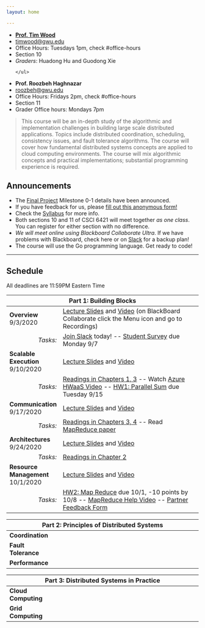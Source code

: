 ```yaml
---
layout: home

---
```

<div class="wrapper" markdown="0"><div class="footer-col-wrapper">
<div class="footer-col two-col-1">
    <ul class="contact-list">
        <li><a href="https://faculty.cs.gwu.edu/timwood"><b>Prof. Tim Wood</b></a></li>
        <li><a href="mailto:timwood@gwu.edu">timwood@gwu.edu</a></li>
        <li>Office Hours: Tuesdays 1pm, check #office-hours</li>
        <li>Section 10</li>
        <li><i>Graders</i>: Huadong Hu and Guodong Xie</li>

    </ul>
</div>
<div class="footer-col two-col-2">
    <ul class="contact-list">
        <li><b>Prof. Roozbeh Haghnazar</b></li>
        <li><a href="mailto:roozbeh@gwu.edu">roozbeh@gwu.edu</a></li>
        <li>Office Hours: Fridays 2pm, check #office-hours</li>
        <li>Section 11</li>
        <li>Grader Office hours: Mondays 7pm</li>
    </ul>
    </div>
</div></div>

> This course will be an in-depth study of the algorithmic and implementation challenges in building large scale distributed applications. Topics include distributed coordination, scheduling, consistency issues, and fault tolerance algorithms. The course will cover how fundamental distributed systems concepts are applied to cloud computing environments. The course will mix algorithmic concepts and practical implementations; substantial programming experience is required.




## Announcements ##
- The [Final Project](/project/) Milestone 0-1 details have been announced.
- If you have feedback for us, please [fill out this anonymous form!](https://forms.gle/veNaFvyrwggT2HZbA)
- Check the [Syllabus](syllabus/) for more info.
- Both sections 10 and 11 of CSCI 6421 will meet together *as one class*. You can register for either section with no difference. 
- *We will meet online using Blackboard Collaborate Ultra*. If we have problems with Blackboard, check here or on [Slack](https://join.slack.com/t/gwdistsys20/signup) for a backup plan!
- The course will use the Go programming language. Get ready to code!


<hr>

## Schedule  ##

All deadlines are 11:59PM Eastern Time

<div style="font-size:90%">

<table>
    <thead>
    <tr><th style="text-align:center" colspan="2">Part 1: Building Blocks</th></tr>
    </thead>
    <tr><td style="width:20%"><b>Overview</b>
    <br>9/3/2020
    </td><td>
    <a href="/slides/1-introduction.pdf">Lecture Slides</a> and <a href="https://blackboard.gwu.edu/webapps/collab-ultra/tool/collabultra?course_id=_342915_1&amp;mode=cpview">Video</a> (on BlackBoard Collaborate click the Menu icon and go to Recordings)<br>
    </td>
    </tr>
    <tr><td style="text-align:right"><i>Tasks:</i></td>
    <td>
    <a href="https://join.slack.com/t/gwdistsys20/signup">Join Slack</a> today! -- <a href="https://forms.gle/yd45FuMR7HSBJvMs9">Student Survey</a> due Monday 9/7 
    </td>
    </tr>
    <tr><td><b>Scalable Execution</b>
    <br>9/10/2020
    </td><td><a href="/slides/2-execution.pdf">Lecture Slides</a> and <a href="https://blackboard.gwu.edu/webapps/collab-ultra/tool/collabultra?course_id=_342915_1&amp;mode=cpview">Video</a>  </td>
    </tr>
    <tr><td style="text-align:right"><i>Tasks:</i></td> 
    <td><a href="/readings.html">Readings in Chapters 1, 3</a> -- Watch <a href="https://gwu.box.com/s/uykp9ouz6fqc8d3psmehq46swmn7i4gm">Azure HWaaS Video</a> -- <a href="hw1/">HW1: Parallel Sum</a> due Tuesday 9/15</td>
    </tr>
    <tr><td><b>Communication</b>
    <br>9/17/2020
    </td><td><a href="/slides/3-communication.pdf">Lecture Slides</a> and <a href="https://blackboard.gwu.edu/webapps/collab-ultra/tool/collabultra?course_id=_342915_1&amp;mode=cpview">Video</a> </td>
    </tr>
    <tr><td style="text-align:right"><i>Tasks:</i></td> 
    <td><a href="/readings.pdf">Readings in Chapters 3, 4</a> -- Read <a href="http://research.google.com/archive/mapreduce-osdi04.pdf">MapReduce paper</a></td>
    </tr>
    <tr><td><b>Architectures</b>
    <br>9/24/2020
    </td><td><a href="/slides/4-architecture.pdf">Lecture Slides</a> and <a href="https://blackboard.gwu.edu/webapps/collab-ultra/tool/collabultra?course_id=_342915_1&amp;mode=cpview">Video</a>  </td>
    </tr>
    <tr><td style="text-align:right"><i>Tasks:</i></td> 
    <td> <a href="/readings.pdf">Readings in Chapter 2</a>  </td>
    </tr>
    <tr><td><b>Resource Management</b>
    <br>10/1/2020
    </td><td><a href="/slides/5-resources.pdf">Lecture Slides</a> and <a href="https://blackboard.gwu.edu/webapps/collab-ultra/tool/collabultra?course_id=_342915_1&amp;mode=cpview">Video</a>  </td>
    </tr>
    <tr><td style="text-align:right"><i>Tasks:</i></td> 
    <td> <a href="hw2/">HW2: Map Reduce</a> due 10/1, -10 points by 10/8 -- <a href="https://youtu.be/ZcaQ7yLAYwM">MapReduce Help Video</a> -- <a href="https://forms.gle/bCMJnDwNzhDudEGo6">Partner Feedback Form</a> </td>
    </tr>
</table>

<table>
    <thead>
    <tr><th style="text-align:center" colspan="2">Part 2: Principles of Distributed Systems</th></tr>
    </thead>
    <tr><td style="width:20%"><b>Coordination</b></td><td> </td>
    </tr>
    <tr><td><b>Fault Tolerance</b></td><td> </td>
    </tr>
    <tr><td><b>Performance</b></td><td> </td>
    </tr>
</table>

<table>
    <thead>
    <tr><th style="text-align:center" colspan="2">Part 3: Distributed Systems in Practice</th></tr>
    </thead>
    <tr><td style="width:20%"><b>Cloud Computing</b></td><td> </td>
    </tr>
    <tr><td><b>Grid Computing</b></td><td> </td>
    </tr>
</table>

</div>
